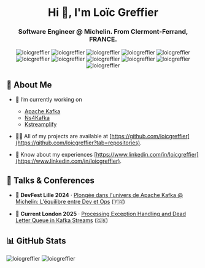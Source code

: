 <div align="center">
  <h1>Hi 👋, I'm Loïc Greffier</h1>
  <h3>Software Engineer @ Michelin. From Clermont-Ferrand, FRANCE.</h3>
  
  <img src="https://img.shields.io/badge/Angular-0F0F11?style=for-the-badge&logo=angular&logoColor=white" alt="loicgreffier" />
  <img src="https://img.shields.io/badge/Docker-2496EF?style=for-the-badge&logo=docker&logoColor=white" alt="loicgreffier" />
  <img src="https://img.shields.io/badge/GitHub-181717?style=for-the-badge&logo=github&logoColor=white" alt="loicgreffier" />
  <img src="https://img.shields.io/badge/GitHub%20Copilot-000000?style=for-the-badge&logo=githubcopilot&logoColor=white" alt="loicgreffier" />
  <img src="https://img.shields.io/badge/GitLab-FC6D26?style=for-the-badge&logo=gitlab&logoColor=white" alt="loicgreffier" />
  <img src="https://img.shields.io/badge/Apache%20Kafka-231F20?style=for-the-badge&logo=apachekafka&logoColor=white" alt="loicgreffier" />
  <img src="https://img.shields.io/badge/Kubernetes-326CE5?style=for-the-badge&logo=kubernetes&logoColor=white" alt="loicgreffier" />
  <img src="https://img.shields.io/badge/PostgreSQL-4169E1?style=for-the-badge&logo=postgresql&logoColor=white" alt="loicgreffier" />
  <img src="https://img.shields.io/badge/Tailwind%20CSS-06B6D4?style=for-the-badge&logo=tailwindcss&logoColor=white" alt="loicgreffier" />
  <img src="https://img.shields.io/badge/Spring%20Boot-6DB33F?style=for-the-badge&logo=springboot&logoColor=white" alt="loicgreffier" />
  <img src="https://img.shields.io/badge/Vault-FFEC6E?style=for-the-badge&logo=vault&logoColor=black" alt="loicgreffier" />
</div>

## 🚀 About Me

- 🔭 I’m currently working on
  - [Apache Kafka](https://github.com/apache/kafka)
  - [Ns4Kafka](https://github.com/michelin/ns4kafka)
  - [Kstreamplify](https://github.com/michelin/kstreamplify)

- 👨‍💻 All of my projects are available at [https://github.com/loicgreffier](https://github.com/loicgreffier?tab=repositories).

- 📄 Know about my experiences [https://www.linkedin.com/in/loicgreffier](https://www.linkedin.com/in/loicgreffier).

## 🎤 Talks & Conferences 

- 🎥 **DevFest Lille 2024** · [Plongée dans l'univers de Apache Kafka @ Michelin: L'équilibre entre Dev et Ops](https://www.youtube.com/watch?v=gbzm4vqnVl8) (🇫🇷)
  
- 🎥 **Current London 2025** · [Processing Exception Handling and Dead Letter Queue in Kafka Streams](https://current.confluent.io/post-conference-videos-2025/processing-exception-handling-and-dead-letter-queue-in-kafka-streams-lnd25) (🇬🇧)

## 📊 GitHub Stats

<img src="https://github-readme-stats.vercel.app/api?username=loicgreffier&show_icons=true&locale=en&custom_title=GitHub%20Stats&bg_color=30,0f0c29,302b63,24243e&title_color=fff&text_color=fff&icon_color=fff" alt="loicgreffier" />
<img src="https://github-contributor-stats.vercel.app/api?username=loicgreffier&limit=5&theme=dark&combine_all_yearly_contributions=true" alt="loicgreffier" />

